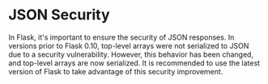 # JSON Security

In Flask, it's important to ensure the security of JSON responses. In versions prior to Flask 0.10, top-level arrays were not serialized to JSON due to a security vulnerability. However, this behavior has been changed, and top-level arrays are now serialized. It is recommended to use the latest version of Flask to take advantage of this security improvement.


